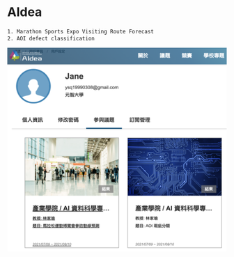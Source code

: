 AIdea 
========
    1. Marathon Sports Expo Visiting Route Forecast
    2. AOI defect classification

![image](https://github.com/ysq0917/AIdea/blob/main/AIdea.png)


















